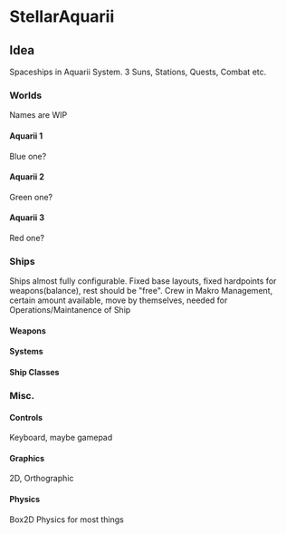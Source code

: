# StellarAquarii

## Idea
Spaceships in Aquarii System. 3 Suns, Stations, Quests, Combat etc.

### Worlds
Names are WIP

#### Aquarii 1
Blue one?

#### Aquarii 2
Green one?

#### Aquarii 3
Red one?

### Ships
Ships almost fully configurable.
Fixed base layouts, fixed hardpoints for weapons(balance), rest should be "free".
Crew in Makro Management, certain amount available, move by themselves, needed for Operations/Maintanence of Ship

#### Weapons

#### Systems

#### Ship Classes

### Misc.

#### Controls
Keyboard, maybe gamepad

#### Graphics
2D, Orthographic

#### Physics
Box2D Physics for most things

